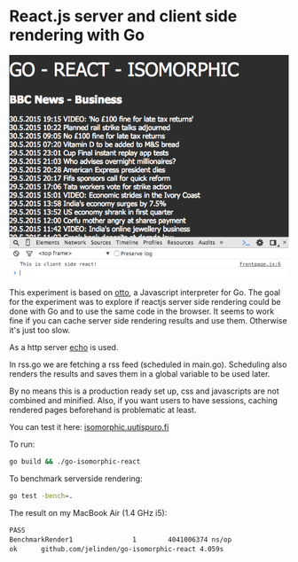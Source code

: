 React.js server and client side rendering with Go
=====

![ScreenShot](screenshot.png)

This experiment is based on [otto](https://github.com/robertkrimen/otto), a Javascript interpreter for Go.
The goal for the experiment was to explore if reactjs server side rendering could be 
done with Go and to use the same code in the browser. It seems to work fine if you can 
cache server side rendering results and use them. Otherwise it's just too slow.

As a http server [echo](https://labstack.github.io/echo/) is used.

In rss.go we are fetching a rss feed (scheduled in main.go). Scheduling also renders the results 
and saves them in a global variable to be used later.

By no means this is a production ready set up, css and javascripts are not combined and minified.
Also, if you want users to have sessions, caching rendered pages beforehand is problematic at least.

You can test it here: [isomorphic.uutispuro.fi](http://isomorphic.uutispuro.fi/)

To run:
```bash
go build && ./go-isomorphic-react
```

To benchmark serverside rendering:
```bash
go test -bench=.
```

The result on my MacBook Air (1.4 GHz i5):
```bash
PASS
BenchmarkRender1               1        4041006374 ns/op
ok      github.com/jelinden/go-isomorphic-react 4.059s
```
